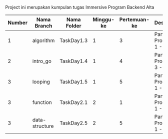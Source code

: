 Project ini merupakan kumpulan tugas Immersive Program Backend Alta

| Number | Nama Branch      | Nama Folder | Minggu-ke | Pertemuan-ke | Deskripsi            |
|--------|------------------|-------------|-----------|--------------|----------------------|
| 1      | algorithm        | TaskDay1.3  | 1         | 3            | Part 1 Problem 1 - 2 | 
| 2      | intro_go         | TaskDay1.4  | 1         | 4            | Part 1 Problem 3 - 6 |
| 3      | looping          | TaskDay1.5  | 1         | 5            | Part 2 Problem 1 - 6 |
| 3      | function         | TaskDay2.1  | 2         | 1            | Part 3 Problem 1 - 4 |
| 3      | data-structure   | TaskDay2.5  | 2         | 5            | Part 5 Problem 1 - 5 |


